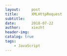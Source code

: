```yaml
---
layout:     post
title:      XMLHttpRequest
subtitle:   
date:       2018-07-22
author:     xiezht
header-img: 
catalog: true
tags: 
    - JavaScript
---
```


